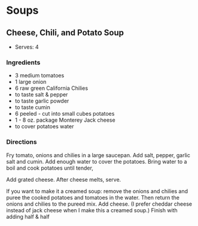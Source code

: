 # Soups

## Cheese, Chili, and Potato Soup

* Serves: 4

### Ingredients

* 3 medium tomatoes
* 1 large onion
* 6 raw green California Chilies
* to taste salt & pepper
* to taste garlic powder
* to taste cumin
* 6 peeled - cut into small cubes potatoes
* 1 - 8 oz. package Monterey Jack cheese
* to cover potatoes water

### Directions

Fry tomato, onions and chilies in a large saucepan. Add salt, pepper, garlic salt and cumin. Add enough water to cover the potatoes. Bring water to a boil and cook potatoes until tender,

Add grated cheese. After cheese melts, serve.

If you want to make it a creamed soup: remove the onions and chilies and puree the cooked potatoes and tomatoes in the water. Then return the onions and chilies to the pureed mix. Add cheese. (I prefer cheddar cheese instead of jack cheese when I make this a creamed soup.) Finish with adding half & half
